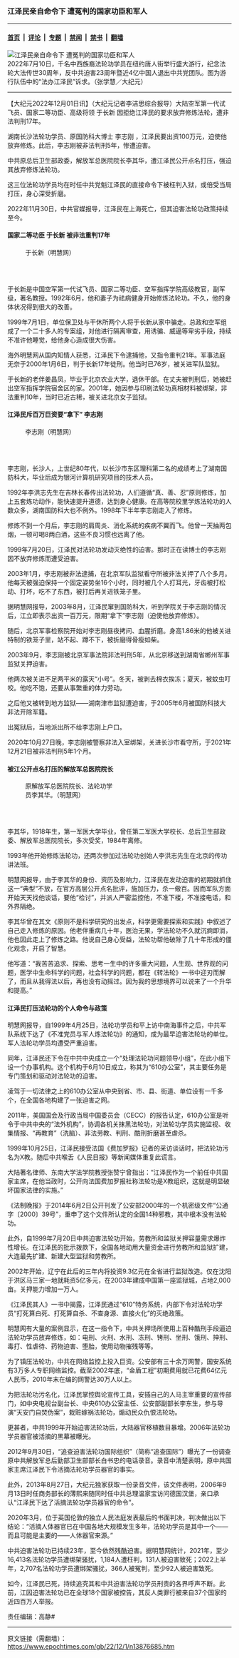### 江泽民亲自命令下 遭冤判的国家功臣和军人

---

#### [首页](../../../..?n13876685) &nbsp;|&nbsp; [评论](../../../../../epoch-comment?n13876685) &nbsp;|&nbsp; [专题](../../../../../epoch-special?n13876685) &nbsp;|&nbsp; [禁闻](../../../../../epoch-news?n13876685) &nbsp;|&nbsp; [禁书](../../../../../books?n13876685) &nbsp;|&nbsp; [翻墙](https://github.com/gfw-breaker/nogfw/blob/master/README.md?n13876685)


<div><img alt="江泽民亲自命令下 遭冤判的国家功臣和军人" class="attachment-djy_600_400 size-djy_600_400 wp-post-image" src="https://i.epochtimes.com/assets/uploads/2022/12/id13876331-BGZ20836-600x400.jpg"/>
<div class="caption">
 2022年7月10日，千名中西族裔法轮功学员在纽约唐人街举行盛大游行，纪念法轮大法传世30周年，反中共迫害23周年暨近4亿中国人退出中共党团队。图为游行队伍中的“法办江泽民”诉求。（张学慧／大纪元）
</div></div><hr/><div class="post_content" id="artbody" itemprop="articleBody">
 <!-- article content begin -->
 <p>
  【大纪元2022年12月01日讯】（大纪元记者李洁思综合报导）大陆空军第一代试飞员、国家二等功臣、高级将领
  <ok href="https://www.epochtimes.com/gb/tag/%E4%BA%8E%E9%95%BF%E6%96%B0.html">
   于长新
  </ok>
  因拒绝江泽民的要求放弃修炼法轮，遭非法判刑17年。
 </p>
 <p>
  湖南长沙法轮功学员、原国防科大博士
  <ok href="https://www.epochtimes.com/gb/tag/%E6%9D%8E%E5%BF%97%E5%88%9A.html">
   李志刚
  </ok>
  ，江泽民要出资100万元，迫使他放弃修炼。此后，李志刚被非法判刑5年，惨遭迫害。
 </p>
 <p>
  中共原总后卫生部政委，解放军总医院院长李其华，遭江泽民公开点名打压，强迫其放弃修炼法轮功。
 </p>
 <p>
  这三位法轮功学员均在时任中共党魁江泽民的直接命令下被枉判入狱，或倍受当局打压，身心深受折磨。
 </p>
 <p>
  2022年11月30日，中共官媒报导，江泽民在上海死亡，但其迫害法轮功政策持续至今。
 </p>
 <h4>
  国家二等功臣
  <ok href="https://www.epochtimes.com/gb/tag/%E4%BA%8E%E9%95%BF%E6%96%B0.html">
   于长新
  </ok>
  被非法重判17年
 </h4>
 <figure aria-describedby="caption-attachment-10432627" class="wp-caption aligncenter" id="attachment_10432627" style="width: 164px">
  <ok href="https://i.epochtimes.com/assets/uploads/2018/05/Screen-Shot-2018-05-28-at-12.26.36-AM.png" target="_blank">
   <img alt="" class="wp-image-10432627" src="https://i.epochtimes.com/assets/uploads/2018/05/Screen-Shot-2018-05-28-at-12.26.36-AM.png"/>
  </ok>
  <br/><figcaption class="wp-caption-text" id="caption-attachment-10432627">
   于长新（明慧网）
  </figcaption><br/>
 </figure><br/>
 <p>
  于长新是中国空军第一代试飞员、国家二等功臣、空军指挥学院高级教官，副军级，著名教授。1992年6月，他和妻子为祛病健身开始修炼法轮功。不久，他的身体状况得到很大的改善。
 </p>
 <p>
  1999年7月1日，单位保卫处与干休所两个人将于长新从家中骗走。总政和空军组成了一个二十多人的专案组，对他进行隔离审查，用诱骗、威逼等卑劣手段，持续不准许他睡觉，给他身心造成很大伤害。
 </p>
 <p>
  海外明慧网从国内知情人获悉，江泽民下令逮捕他，又指令重判21年。军事法庭无奈于2000年1月6日，判于长新17年徒刑。他当时已76岁，被关进军队监狱。
 </p>
 <p>
  于长新的老伴姜昌凤，毕业于北京农业大学，退休干部。在丈夫被判刑后，她被赶出空军指挥学院宿舍区的家。2001年，她因参与印刷法轮功真相材料被绑架，非法重判10年，当时已近古稀，被关进北京女子监狱。
 </p>
 <h4>
  江泽民斥百万巨资要“拿下”
  <ok href="https://www.epochtimes.com/gb/tag/%E6%9D%8E%E5%BF%97%E5%88%9A.html">
   李志刚
  </ok>
 </h4>
 <figure aria-describedby="caption-attachment-13520817" class="wp-caption aligncenter" id="attachment_13520817" style="width: 168px">
  <ok href="https://i.epochtimes.com/assets/uploads/2022/01/id13520817-2011-8-28-minghui-lizhigang-ss.jpeg" target="_blank">
   <img alt="" class="wp-image-13520817" src="https://i.epochtimes.com/assets/uploads/2022/01/id13520817-2011-8-28-minghui-lizhigang-ss.jpeg"/>
  </ok>
  <br/><figcaption class="wp-caption-text" id="caption-attachment-13520817">
   李志刚（明慧网）
  </figcaption><br/>
 </figure><br/>
 <p>
  李志刚，长沙人，上世纪80年代，以长沙市东区理科第二名的成绩考上了湖南国防科大，毕业后成为银河计算机研究项目的技术人员。
 </p>
 <p>
  1992年李洪志先生在吉林长春传出法轮功，人们遵循“真、善、忍”原则修炼，加上五套炼功动作，能快速提升道德，达到身心健康。在高等院校里学炼法轮功的人数众多，湖南国防科大也不例外。1998年下半年李志刚走入了修炼。
 </p>
 <p>
  修炼不到一个月后，李志刚的肩周炎、消化系统的疾病不翼而飞。他曾一天抽两包烟，一顿可喝8两白酒，这些不良习惯也远离了他。
 </p>
 <p>
  1999年7月20日，江泽民对法轮功发动灭绝性的迫害。那时正在读博士的李志刚因不放弃修炼而遭受迫害。
 </p>
 <p>
  2003年1月，李志刚被非法逮捕，在北京军队监狱看守所被非法关押了八个多月。他每天被强迫保持一个固定姿势坐16个小时，同时被几个人打耳光，牙齿被打松动、打坏，吃不了东西，被打后再关进铁笼子里。
 </p>
 <p>
  据明慧网报导，2003年8月，江泽民窜到国防科大，听到学院关于李志刚的情况后，江立即表示出资一百万元，限期“拿下”李志刚（迫使他放弃修炼）。
 </p>
 <p>
  随后，北京军事检察院开始对李志刚昼夜拷问、血腥折磨。身高1.86米的他被关进特制的铁笼子里，站不起、蹲不下，被折磨得骨瘦如柴。
 </p>
 <p>
  2003年9月，李志刚被北京军事法院非法判刑5年，从北京移送到湖南省郴州军事监狱关押迫害。
 </p>
 <p>
  他两次被关进不足两平米的露天“小号”。冬天，被剥去棉衣挨冻；夏天，被蚊虫叮咬。他吃不饱，还要从事繁重的体力劳动。
 </p>
 <p>
  之后他又被转到地方监狱——湖南津市监狱遭迫害，于2005年6月被国防科技大非法开除军籍。
 </p>
 <p>
  出冤狱后，当地派出所不给李志刚上户口。
 </p>
 <p>
  2020年10月27日晚，李志刚被警察非法入室绑架，关进长沙市看守所，于2021年12月21日被非法判刑5年1个月。
 </p>
 <h4>
  被江公开点名打压的解放军总医院院长
 </h4>
 <figure aria-describedby="caption-attachment-13877024" class="wp-caption aligncenter" id="attachment_13877024" style="width: 199px">
  <ok href="https://i.epochtimes.com/assets/uploads/2022/12/id13877024-2014-2-11-liqihua-1.jpg" target="_blank">
   <img alt="" class="size-full wp-image-13877024" src="https://i.epochtimes.com/assets/uploads/2022/12/id13877024-2014-2-11-liqihua-1.jpg"/>
  </ok>
  <br/><figcaption class="wp-caption-text" id="caption-attachment-13877024">
   原解放军总医院院长、法轮功学员李其华。（明慧网）
  </figcaption><br/>
 </figure><br/>
 <p>
  李其华，1918年生，第一军医大学毕业，曾任第二军医大学校长、总后卫生部政委、解放军总医院院长，多次受奖，1984年离修。
 </p>
 <p>
  1993年他开始修炼法轮功，还两次参加过法轮功创始人李洪志先生在北京的传功讲法班。
 </p>
 <p>
  明慧网报导，由于李其华的身份、资历及影响力，江泽民在发动迫害的初期就抓住这一“典型”不放，在官方高层公开点名批评，施加压力，杀一儆百。因而军队方面开始天天找他谈话，要他“检讨”，并派人严密监控他，不准下楼，不准接电话，和外界隔绝。
 </p>
 <p>
  李其华曾在其文《原则不是科学研究的出发点，科学更需要探索和实践》中叙述了自己走入修炼的原因。他老伴重病几十年，医治无果，学法轮功不久就沉痾即消，他也因此走上了修炼之路。他说自己身心受益，法轮功帮他破除了几十年形成的僵化观念，开启了智慧。
 </p>
 <p>
  他写道：“我苦苦追求、探索、思考一生中的许多重大问题，人生观、世界观的问题，医学中生命科学的问题，社会科学的问题，都在《转法轮》一书中迎刃而解了，而且从我得法以后，再也没有动摇过。因为我的思想境界可以说来了一个升华和提高。”
 </p>
 <h4>
  江泽民打压法轮功的个人命令与政策
 </h4>
 <p>
  明慧网报导，自1999年4月25日，法轮功学员和平上访中南海事件之后，中共军队系统下达了《不准党员与军人炼法轮功》的通知，成为最早迫害法轮功的单位。军人法轮功学员均遭受严重迫害。
 </p>
 <p>
  同年，江泽民还下令在中共中央成立一个“处理法轮功问题领导小组”，在此小组下设一个办事机构。这个机构于6月10日成立，称其为“610办公室”，其主要任务是专门策划和驱动对法轮功的迫害。
 </p>
 <p>
  凌驾于一切法律之上的610办公室从中央到省、市、县、街道、单位设有一千多个，在全国各地构建了一张迫害之网。
 </p>
 <p>
  2011年，美国国会及行政当局中国委员会（CECC）的报告认定，610办公室是听令于中共中央的“法外机构”，协调各机关抹黑法轮功，对法轮功学员实施监视、收集情报、“再教育”（洗脑）、非法劳教、判刑、酷刑折磨甚至虐杀。
 </p>
 <p>
  1999年10月25日，江泽民接受法国《费加罗报》记者的采访谈话时，把法轮功污名为X教。随后中共喉舌《人民日报》等新闻媒体重复此谎言。
 </p>
 <p>
  大陆著名律师、东南大学法学院教授张赞宁曾指出：“江泽民作为一个前任中共国家主席，在他当政时，公开向法国费加罗报社称法轮功是X教组织，这就是明显破坏国家法律的实施。”
 </p>
 <p>
  《法制晚报》于2014年6月2日公开刊发了公安部2000年的一个机密级文件“公通字〔2000〕39号”，重申了这个文件所认定的全国14种邪教，其中根本没有法轮功。
 </p>
 <p>
  此外，自1999年7月20日中共迫害法轮功开始，劳教所和监狱关押容量需求爆炸性增长。在江泽民的批示拨款下，全国各地动用大量资金进行劳教所和监狱扩建，大连最先扩建、新建大型监狱和劳教所。
 </p>
 <p>
  2002年开始，辽宁在此后的三年内将投资9.3亿元在全省进行监狱改造。仅在沈阳于洪区马三家一地就耗资5亿多元，在2003年建成中国第一座监狱城，占地2,000亩。关押能力增加一万人。
 </p>
 <p>
  《江泽民其人》一书中揭露，江泽民通过“610”特务系统，内部下令对法轮功学员“打死算白死、打死算自杀、不查身源、直接火化”的灭绝政策。
 </p>
 <p>
  明慧网有大量的案例显示，在这一指令下，中共关押场所使用上百种酷刑手段逼迫法轮功学员放弃修炼，如：电刑、火刑、水刑、冻刑、铐刑、坐刑、饿刑、抻刑、毒打、性虐待、药物迫害、堕胎，使用动物摧残等等。
 </p>
 <p>
  为了镇压法轮功，中共在网络监控上投入巨资。公安部有三十余万网警，国安系统有3万多人专职网络监控。截至2002年底，“金盾工程”初期费用就已花费64亿元人民币，2010年末在编的网警达30万人以上。
 </p>
 <p>
  为把法轮功污名化，江泽民掌控舆论宣传工具，安插自己的人马主宰重要的宣传部门，如中央电视台副台长、中央610办公室主任、公安部副部长李东生，参与导演“天安门自焚伪案”，栽赃嫁祸法轮功，煽动民众仇恨法轮功。
 </p>
 <p>
  更甚者，中共1999年开始迫害法轮功后，大陆器官移植数目暴增。2006年法轮功学员器官被活摘的黑幕被曝光。
 </p>
 <p>
  2012年9月30日，“追查迫害法轮功国际组织”（简称“追查国际”）曝光了一份调查原中共解放军总后勤部卫生部部长白书忠的电话录音。录音中清楚表明，原中共国家主席江泽民下令活摘法轮功学员器官的事实。
 </p>
 <p>
  此外，2013年8月27日，大纪元独家获取一份录音文件，该文件表明，2006年9月13日时任商务部长的薄熙来随同时任中共总理温家宝访问德国汉堡，亲口承认“江泽民下达了活摘法轮功学员器官的命令”。
 </p>
 <p>
  2020年3月，位于英国伦敦的独立人民法庭发表最后的书面判决，判决做出以下结论：“活摘人体器官已在中国各地大规模发生多年，法轮功学员是其中一个——而且可能是主要的——人体器官来源。”
 </p>
 <p>
  中共迫害法轮功已持续23年，至今依然残酷迫害。据明慧网统计，2021年，至少16,413名法轮功学员遭绑架骚扰，1,184人遭枉判，131人被迫害致死；2022上半年，2,707名法轮功学员遭绑架骚扰，366人被冤判，至少92人被迫害致死。
 </p>
 <p>
  如今，江泽民已死，持续追究其和中共迫害法轮功学员刑责的各界呼声不断。此前，江因迫害法轮功已在全球18个国家被控告，其反人类罪行被来自37个国家的近四百万人举报。
 </p>
 <p>
  责任编辑：高静#
 </p>
 <!-- article content end -->
 <div id="below_article_ad">
 </div>
</div>


---

原文链接（需翻墙）：https://www.epochtimes.com/gb/22/12/1/n13876685.htm